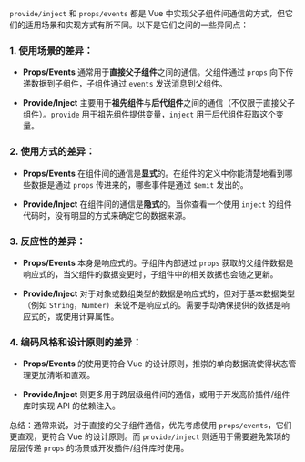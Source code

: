 `provide/inject` 和 `props/events` 都是 Vue 中实现父子组件间通信的方式，但它们的适用场景和实现方式有所不同。以下是它们之间的一些异同点：

### 1. 使用场景的差异：

- **Props/Events** 通常用于**直接父子组件**之间的通信。父组件通过 `props` 向下传递数据到子组件，子组件通过 `events` 发送消息到父组件。

- **Provide/Inject** 主要用于**祖先组件**与**后代组件**之间的通信（不仅限于直接父子组件）。`provide` 用于祖先组件提供变量，`inject` 用于后代组件获取这个变量。

### 2. 使用方式的差异：

- **Props/Events** 在组件间的通信是**显式**的。在组件的定义中你能清楚地看到哪些数据是通过 `props` 传进来的，哪些事件是通过 `$emit` 发出的。

- **Provide/Inject** 在组件间的通信是**隐式**的。当你查看一个使用 `inject` 的组件代码时，没有明显的方式来确定它的数据来源。

### 3. 反应性的差异：

- **Props/Events** 本身是响应式的。子组件内部通过 `props` 获取的父组件数据是响应式的，当父组件的数据变更时，子组件中的相关数据也会随之更新。

- **Provide/Inject** 对于对象或数组类型的数据是响应式的，但对于基本数据类型（例如 `String`，`Number`）来说不是响应式的。需要手动确保提供的数据是响应式的，或使用计算属性。

### 4. 编码风格和设计原则的差异：

- **Props/Events** 的使用更符合 Vue 的设计原则，推崇的单向数据流使得状态管理更加清晰和直观。

- **Provide/Inject** 则更多用于跨层级组件间的通信，或用于开发高阶插件/组件库时实现 API 的依赖注入。

总结：通常来说，对于直接的父子组件通信，优先考虑使用 `props/events`，它们更直观，更符合 Vue 的设计原则。而 `provide/inject` 则适用于需要避免繁琐的层层传递 `props` 的场景或开发插件/组件库时使用。

